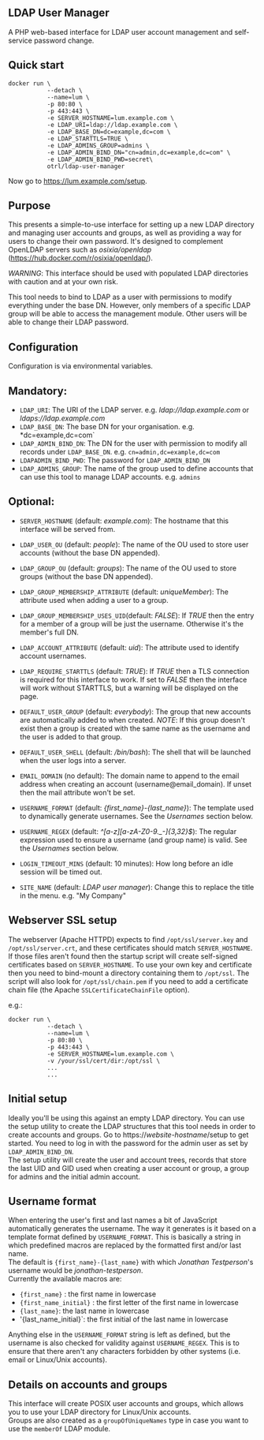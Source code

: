 LDAP User Manager
--

A PHP web-based interface for LDAP user account management and self-service password change.


Quick start
---

```
docker run \
           --detach \
           --name=lum \
           -p 80:80 \
           -p 443:443 \
           -e SERVER_HOSTNAME=lum.example.com \
           -e LDAP_URI=ldap://ldap.example.com \
           -e LDAP_BASE_DN=dc=example,dc=com \
           -e LDAP_STARTTLS=TRUE \
           -e LDAP_ADMINS_GROUP=admins \
           -e LDAP_ADMIN_BIND_DN="cn=admin,dc=example,dc=com" \
           -e LDAP_ADMIN_BIND_PWD=secret\
           otrl/ldap-user-manager
```
Now go to https://lum.example.com/setup.


Purpose
---

This presents a simple-to-use interface for setting up a new LDAP directory and managing user accounts and groups, as well as providing a way for users to change their own password.  It's designed to complement OpenLDAP servers such as *osixia/openldap* (https://hub.docker.com/r/osixia/openldap/).   

*WARNING*: This interface should be used with populated LDAP directories with caution and at your own risk.   

This tool needs to bind to LDAP as a user with permissions to modify everything under the base DN.  However, only members of a specific LDAP group will be able to access the management module.  Other users will be able to change their LDAP password.


Configuration
---

Configuration is via environmental variables.

Mandatory:
----

* `LDAP_URI`:  The URI of the LDAP server.  e.g. *ldap://ldap.example.com* or *ldaps://ldap.example.com*
* `LDAP_BASE_DN`:  The base DN for your organisation.  e.g. *dc=example,dc=com`
* `LDAP_ADMIN_BIND_DN`: The DN for the user with permission to modify all records under `LDAP_BASE_DN`. e.g. `cn=admin,dc=example,dc=com`
* `LDAPADMIN_BIND_PWD`: The password for `LDAP_ADMIN_BIND_DN`
* `LDAP_ADMINS_GROUP`: The name of the group used to define accounts that can use this tool to manage LDAP accounts.  e.g. `admins`

Optional:
----

* `SERVER_HOSTNAME` (default: *example.com*):  The hostname that this interface will be served from.
   
* `LDAP_USER_OU` (default: *people*):  The name of the OU used to store user accounts (without the base DN appended).
   
* `LDAP_GROUP_OU` (default: *groups*):  The name of the OU used to store groups (without the base DN appended).
* `LDAP_GROUP_MEMBERSHIP_ATTRIBUTE` (default: *uniqueMember*):  The attribute used when adding a user to a group.
* `LDAP_GROUP_MEMBERSHIP_USES_UID`(default: *FALSE*): If *TRUE* then the entry for a member of a group will be just the username.  Otherwise it's the member's full DN.
   
* `LDAP_ACCOUNT_ATTRIBUTE` (default: *uid*):  The attribute used to identify account usernames.
   
* `LDAP_REQUIRE_STARTTLS` (default: *TRUE*):  If *TRUE* then a TLS connection is required for this interface to work.  If set to *FALSE* then the interface will work without STARTTLS, but a warning will be displayed on the page.
   
* `DEFAULT_USER_GROUP` (default: *everybody*):  The group that new accounts are automatically added to when created.  *NOTE*: If this group doesn't exist then a group is created with the same name as the username and the user is added to that group.
* `DEFAULT_USER_SHELL` (default: */bin/bash*):  The shell that will be launched when the user logs into a server.
* `EMAIL_DOMAIN` (no default):  The domain name to append to the email address when creating an account (username@email_domain).  If unset then the mail attribute won't be set.
   
* `USERNAME_FORMAT` (default: *{first_name}-{last_name}*):  The template used to dynamically generate usernames.  See the _Usernames_ section below.
* `USERNAME_REGEX` (default: *^[a-z][a-zA-Z0-9\._-]{3,32}$*): The regular expression used to ensure a username (and group name) is valid.  See the _Usernames_ section below.
   
* `LOGIN_TIMEOUT_MINS` (default: 10 minutes):  How long before an idle session will be timed out.
   
* `SITE_NAME` (default: *LDAP user manager*):  Change this to replace the title in the menu.  e.g. "My Company"


Webserver SSL setup
---

The webserver (Apache HTTPD) expects to find `/opt/ssl/server.key` and `/opt/ssl/server.crt`, and these certificates should match `SERVER_HOSTNAME`.   
If those files aren't found then the startup script will create self-signed certificates based on `SERVER_HOSTNAME`.  To use your own key and certificate then you need to bind-mount a directory containing them to `/opt/ssl`.  The script will also look for `/opt/ssl/chain.pem` if you need to add a certificate chain file (the Apache `SSLCertificateChainFile` option).
   
e.g.:
```
docker run \
           --detach \
           --name=lum \
           -p 80:80 \
           -p 443:443 \
           -e SERVER_HOSTNAME=lum.example.com \
           -v /your/ssl/cert/dir:/opt/ssl \
           ...
           ...

```

Initial setup
---

Ideally you'll be using this against an empty LDAP directory.  You can use the setup utility to create the LDAP structures that this tool needs in order to create accounts and groups.   Go to https://_website-hostname_/setup to get started.   You need to log in with the password for the admin user as set by `LDAP_ADMIN_BIND_DN`.   
The setup utility will create the user and account trees, records that store the last UID and GID used when creating a user account or group, a group for admins and the initial admin account.


Username format
---

When entering the user's first and last names a bit of JavaScript automatically generates the username.  The way it generates is it based on a template format defined by `USERNAME_FORMAT`.  This is basically a string in which predefined macros are replaced by the formatted first and/or last name.   
The default is `{first_name}-{last_name}` with which *Jonathan Testperson*'s username would be *jonathan-testperson*.   
Currently the available macros are:

* `{first_name}` : the first name in lowercase
* `{first_name_initial}` : the first letter of the first name in lowercase
* `{last_name}`: the last name in lowercase
* '{last_name_initial}`: the first initial of the last name in lowercase

Anything else in the `USERNAME_FORMAT` string is left as defined, but the username is also checked for validity against `USERNAME_REGEX`.  This is to ensure that there aren't any characters forbidden by other systems (i.e. email or Linux/Unix accounts).


Details on accounts and groups
---

This interface will create POSIX user accounts and groups, which allows you to use your LDAP directory for Linux/Unix accounts.   
Groups are also created as a `groupOfUniqueNames` type in case you want to use the `memberOf` LDAP module.
